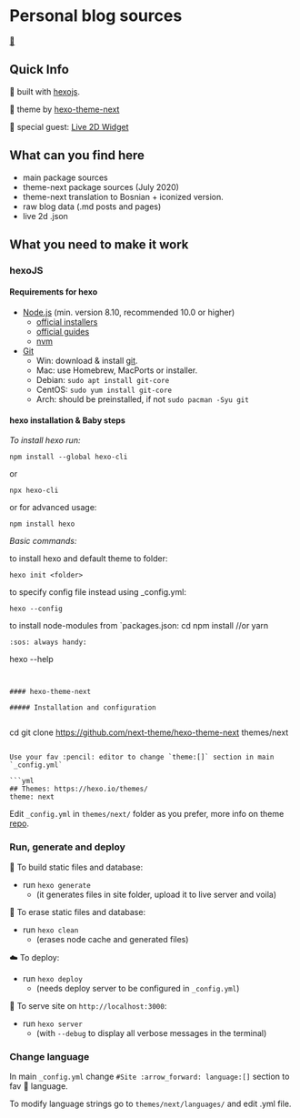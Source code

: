 # Personal blog sources

[:house_with_garden:](#)

## Quick Info
 
:construction_worker: built with [hexojs](https://github.com/hexojs/hexo).

:art: theme by [hexo-theme-next](https://github.com/iissnan/hexo-theme-next)

:dancer: special guest: [Live 2D Widget](https://github.com/stevenjoezhang/live2d-widget)


## What can you find here

- main package sources
- theme-next package sources (July 2020)
- theme-next translation to Bosnian + iconized version.
- raw blog data (.md posts and pages)
- live 2d .json

## What you need to make it work

### hexoJS

#### Requirements for hexo

- [Node.js](http://nodejs.org/) (min. version 8.10, recommended 10.0 or higher)
    - [official installers](https://nodejs.org/en/download/)
    - [official guides](https://nodejs.org/en/docs/guides/)
    - [nvm](https://github.com/nvm-sh/nvm)
- [Git](http://git-scm.com/)
    - Win: download & install [git](https://git-scm.com/download/win).
    - Mac: use Homebrew, MacPorts or installer.
    - Debian: `sudo apt install git-core`
    - CentOS: `sudo yum install git-core`
    - Arch: should be preinstalled, if not `sudo pacman -Syu git`

#### hexo installation & Baby steps

*To install hexo run:*

```
npm install --global hexo-cli
```
or
```
npx hexo-cli
```
or for advanced usage:
```
npm install hexo
```

*Basic commands:*

to install hexo and default theme to folder:
```
hexo init <folder> 
```
to specify config file instead using _config.yml:
```node
hexo --config 
```
to install node-modules from `packages.json:
cd <folder>
npm install //or yarn
```
:sos: always handy:
```
hexo --help
```


#### hexo-theme-next

##### Installation and configuration


```
cd <folder-where-u-init-hexo>
git clone https://github.com/next-theme/hexo-theme-next themes/next
```

Use your fav :pencil: editor to change `theme:[]` section in main `_config.yml`

```yml
## Themes: https://hexo.io/themes/
theme: next
```

Edit `_config.yml` in `themes/next/` folder as you prefer, more info on theme [repo](https://github.com/next-theme/hexo-theme-next).


### Run, generate and deploy

:wrench:  To build static files and database: 

- run `hexo generate`
  - (it generates files in site folder, upload it to live server and voila)


:shower:  To erase static files and database: 

- run `hexo clean`
  - (erases node cache and generated files)


:cloud: To deploy:

- run `hexo deploy`
  - (needs deploy server to be configured in `_config.yml`)


:traffic_light:  To serve site on `http://localhost:3000`:

- run `hexo server`
  - (with `--debug` to display all verbose messages in the terminal)


### Change language

In main `_config.yml` change `#Site :arrow_forward: language:[]` section to fav :crossed_flags: language.

To modify language strings go to `themes/next/languages/` and edit .yml file.
